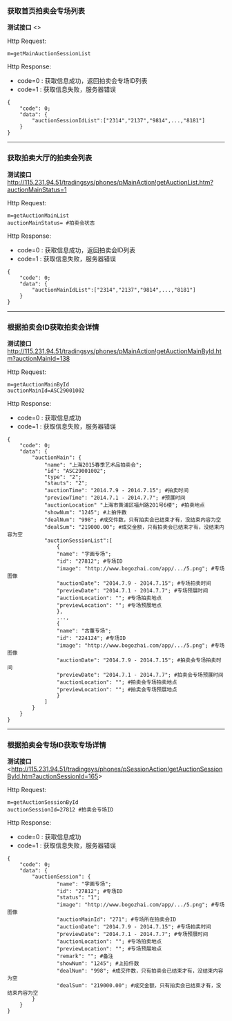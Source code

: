 ### <a name="1">获取首页拍卖会专场列表</a>
**测试接口** <>

Http Request: 

```
m=getMainAuctionSessionList
```
Http Response:

- code=0 : 获取信息成功，返回拍卖会专场ID列表
- code=1 : 获取信息失败，服务器错误

``` 
{ 
    "code": 0;
    "data": {
    	"auctionSessionIdList":["2314","2137","9814",...,"8181"]
    }
}
```
---
### <a name="2">获取拍卖大厅的拍卖会列表</a>
**测试接口** <http://115.231.94.51/tradingsys/phones/pMainAction!getAuctionList.htm?auctionMainStatus=1>

Http Request: 

```
m=getAuctionMainList
auctionMainStatus= #拍卖会状态
```
Http Response:

- code=0 : 获取信息成功，返回拍卖会ID列表
- code=1 : 获取信息失败，服务器错误

``` 
{ 
    "code": 0;
    "data": {
    	"auctionMainIdList":["2314","2137","9814",...,"8181"]
    }
}
```

---
### <a name="3">根据拍卖会ID获取拍卖会详情</a>
**测试接口** <http://115.231.94.51/tradingsys/phones/pMainAction!getAuctionMainById.htm?auctionMainId=138>

Http Request: 

```
m=getAuctionMainById
auctionMainId=ASC29001002 
```
Http Response:

- code=0 : 获取信息成功
- code=1 : 获取信息失败，服务器错误

``` 
{ 
    "code": 0;
    "data": {
    	"auctionMain": {
    		"name": "上海2015春季艺术品拍卖会";
    		"id": "ASC29001002";
    		"type": "2";
    		"stauts": "2";
    		"auctionTime": "2014.7.9 - 2014.7.15"; #拍卖时间
    		"previewTime": "2014.7.1 - 2014.7.7"; #预展时间
    		"auctionLocation" "上海市黄浦区福州路201号6楼"; #拍卖地点
    		"showNum": "1245"; #上拍件数
    		"dealNum": "998"; #成交件数，只有拍卖会已结束才有，没结束内容为空
    		"dealSum": "219000.00"; #成交金额，只有拍卖会已结束才有，没结束内容为空
    		"auctionSessionList":[
    			{
    			"name": "字画专场";
    			"id": "27812"; #专场ID
    			"image": "http://www.bogozhai.com/app/.../5.png"; #专场图像 
    			"auctionDate": "2014.7.9 - 2014.7.15"; #专场拍卖时间
    			"previewDate": "2014.7.1 - 2014.7.7"; #专场预展时间
    			"auctionLocation": ""; #专场拍卖地点
    			"previewLocation": ""; #专场预展地点
    			},
    			...,
    			{
    			"name": "古董专场";
    			"id": "224124"; #专场ID
    			"image": "http://www.bogozhai.com/app/.../5.png"; #专场图像 
    			"auctionDate": "2014.7.9 - 2014.7.15"; #拍卖会专场拍卖时间
    			"previewDate": "2014.7.1 - 2014.7.7"; #拍卖会专场预展时间
    			"auctionLocation": ""; #拍卖会专场拍卖地点
    			"previewLocation": ""; #拍卖会专场预展地点
    			}
    		] 
    	}
	}
} 
```
---
### <a name="4">根据拍卖会专场ID获取专场详情</a>
**测试接口** <<http://115.231.94.51/tradingsys/phones/pSessionAction!getAuctionSessionById.htm?auctionSessionId=165>>

Http Request: 

```
m=getAuctionSessionById
auctionSessionId=27812 #拍卖会专场ID
```
Http Response:

- code=0 : 获取信息成功
- code=1 : 获取信息失败，服务器错误

``` 
{ 
    "code": 0;
    "data": {
    	"auctionSession": {
    			"name": "字画专场";
    			"id": "27812"; #专场ID
    			"status": "1"; 
    			"image": "http://www.bogozhai.com/app/.../5.png"; #专场图像  
    			"auctionMainId": "271"; #专场所在拍卖会ID 
    			"auctionDate": "2014.7.9 - 2014.7.15"; #专场拍卖时间
    			"previewDate": "2014.7.1 - 2014.7.7"; #专场预展时间
    			"auctionLocation": ""; #专场拍卖地点
    			"previewLocation": ""; #专场预展地点
    			"remark": ""; #备注
    			"showNum": "1245"; #上拍件数
    			"dealNum": "998"; #成交件数，只有拍卖会已结束才有，没结束内容为空
    			"dealSum": "219000.00"; #成交金额，只有拍卖会已结束才有，没结束内容为空 
    	}
	}
} 
```
